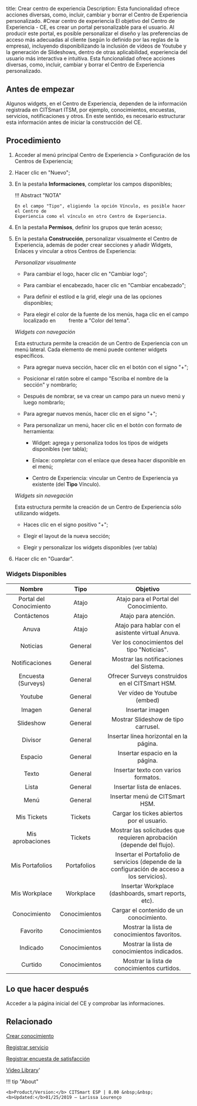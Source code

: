 title:  Crear centro de experiencia 
Description: Esta funcionalidad ofrece acciones diversas, como, incluir, cambiar y borrar el Centro de Experiencia personalizado.
#Crear centro de experiencia
El objetivo del Centro de Experiencia - CE, es crear un portal personalizable para el usuario. Al producir este portal, es posible personalizar el diseño y las preferencias de acceso más adecuadas al cliente (según lo definido por las reglas de la empresa), incluyendo disponibilizando la inclusión de vídeos de Youtube y la generación de Slideshows, dentro de otras aplicabilidad, experiencia del usuario más interactiva e intuitiva.
Esta funcionalidad ofrece acciones diversas, como, incluir, cambiar y borrar el Centro de Experiencia personalizado.

Antes de empezar
----------------

Algunos widgets, en el Centro de Experiencia, dependen de la información
registrada en CITSmart ITSM, por ejemplo, conocimientos, encuestas, servicios,
notificaciones y otros. En este sentido, es necesario estructurar esta
información antes de iniciar la construcción del CE.

Procedimiento
-------------

1.  Acceder al menú principal Centro de Experiencia \> Configuración de los
    Centros de Experiencia;

2.  Hacer clic en "Nuevo";

3.  En la pestaña **Informaciones**, completar los campos disponibles;

    !!! Abstract "NOTA"
    
        En el campo "Tipo", eligiendo la opción Vínculo, es posible hacer el Centro de 
        Experiencia como el vínculo en otro Centro de Experiencia.
        
4.  En la pestaña **Permisos**, definir los grupos que terán acesso;

5.  En la pestaña **Construcción**, personalizar visualmente el Centro de Experiencia, además de poder crear secciones y añadir Widgets, Enlaces y vincular a otros Centros de Experiencia:
    
    *Personalizar visualmente*
    
    -   Para cambiar el logo, hacer clic en "Cambiar logo";
    
    -   Para cambiar el encabezado, hacer clic en "Cambiar encabezado";
    
    -   Para definir el estilod e la grid, elegir una de las opciones disponibles;
    
    -   Para elegir el color de la fuente de los menús, haga clic en el campo localizado en
        frente a "Color del tema".
        
    *Widgets con navegación*
    
    Esta estructura permite la creación de un Centro de Experiencia con un menú lateral. Cada elemento de menú puede contener widgets       específicos.
    
    -   Para agregar nueva sección, hacer clic en el botón con el signo "+";
    
    -   Posicionar el ratón sobre el campo "Escriba el nombre de la sección" y nombrarlo;
    
    -   Después de nombrar, se va crear un campo para un nuevo menú y luego nombrarlo;
    
    -   Para agregar nuevos menús, hacer clic en el signo "+";
    
    -   Para personalizar un menú, hacer clic en el botón con formato de herramienta:
    
        -   Widget: agrega y personaliza todos los tipos de widgets disponibles (ver tabla);
        
        -   Enlace: completar con el enlace que desea hacer disponible en el menú;
        
        -   Centro de Experiencia: vincular un Centro de Experiencia ya existente (del **Tipo** Vínculo).
            
    *Widgets sin navegación*
    
    Esta estructura permite la creación de un Centro de Experiencia sólo utilizando widgets.
    
    -  Haces clic en el signo positivo "+";
    
    -  Elegir el layout de la nueva sección;
    
    -  Elegir y personalizar los widgets disponibles (ver tabla)
    
6.  Hacer clic en "Guardar".    




### Widgets Disponibles


|        **Nombre**       |    **Tipo**   |                                         **Objetivo**                                       |
|:-----------------------:|:-------------:|:------------------------------------------------------------------------------------------:|
| Portal del Conocimiento |     Atajo     |                            Atajo para el Portal del Conocimiento.                            |
|       Contáctenos       |     Atajo     |                                     Atajo para atención.                                     |
|          Anuva          |     Atajo     |                       Atajo para hablar con el asistente virtual Anuva.                      |
|         Noticias        |    General    |                          Ver los conocimientos del tipo "Noticias".                          |
|      Notificaciones     |    General    |                            Mostrar las notificaciones del Sistema.                           |
|    Encuesta (Surveys)   |    General    |                        Ofrecer Surveys construidos en el CITSmart HSM.                       |
|         Youtube         |    General    |                                 Ver vídeo de Youtube (embed)                                 |
|          Imagen         |    General    |                                        Insertar imagen                                       |
|        Slideshow        |    General    |                              Mostrar Slideshow de tipo carrusel.                             |
|         Divisor         |    General    |                            Insertar línea horizontal en la página.                           |
|         Espacio         |    General    |                                Insertar espacio en la página.                                |
|          Texto          |    General    |                              Insertar texto con varios formatos.                             |
|          Lista          |    General    |                                  Insertar lista de enlaces.                                  |
|           Menú          |    General    |                                Insertar menú de CITSmart HSM.                                |
|       Mis Tickets       |    Tickets    |                          Cargar los tickes abiertos por el usuario.                          |
|     Mis aprobaciones    |    Tickets    |             Mostrar las solicitudes que requieren aprobación (depende del flujo).            |
|     Mis Portafolios     |  Portafolios  | Insertar el Portafolio de servicios (depende de la configuración de acceso a los servicios). |
|      Mis Workplace      |   Workplace   |                     Insertar Workplace (dashboards, smart reports, etc).                     |
|       Conocimiento      | Conocimientos |                            Cargar el contenido de un conocimiento.                           |
|         Favorito        | Conocimientos |                         Mostrar la lista de conocimientos favoritos.                         |
|         Indicado        | Conocimientos |                         Mostrar la lista de conocimientos indicados.                         |
|         Curtido         | Conocimientos |                          Mostrar la lista de conocimientos curtidos.                         |


Lo que hacer después
--------------------

Acceder a la página inicial del CE y comprobar las informaciones.

Relacionado
---------------

[Crear conocimiento](/es-es/citsmart-esp-8/processes/knowledge/use/create-knowledge.html)

[Registrar servicio](/es-es/citsmart-esp-8/processes/portfolio-and-catalog/use/register-a-service.html)

[Registrar encuesta de satisfacción](/es-es/citsmart-esp-8/processes/portfolio-and-catalog/configuration/register-satisfaction-survey.html)

<i class='fa fa-youtube-play  fa-2x' style='color:#97ce17;vertical-align: middle;'> </i> [Video Library](https://www.youtube.com/playlist?list=PLB5qK2uzf2RPgNa5jacymoUrgZpi7MgdD)'

!!! tip "About"

    <b>Product/Version:</b> CITSmart ESP | 8.00 &nbsp;&nbsp;
    <b>Updated:</b>01/25/2019 – Larissa Lourenço

